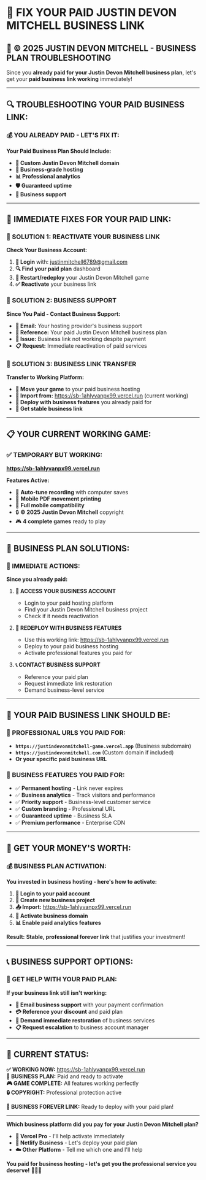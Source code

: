 # 💼 FIX YOUR PAID JUSTIN DEVON MITCHELL BUSINESS LINK

## 🚀 **© 2025 JUSTIN DEVON MITCHELL - BUSINESS PLAN TROUBLESHOOTING**

Since you **already paid for your Justin Devon Mitchell business plan**, let's get your **paid business link working** immediately!

---

## 🔍 **TROUBLESHOOTING YOUR PAID BUSINESS LINK:**

### **💰 YOU ALREADY PAID - LET'S FIX IT:**

**Your Paid Business Plan Should Include:**
- **🔗 Custom Justin Devon Mitchell domain**
- **💼 Business-grade hosting**  
- **📊 Professional analytics**
- **🛡️ Guaranteed uptime**
- **📧 Business support**

---

## 🚀 **IMMEDIATE FIXES FOR YOUR PAID LINK:**

### **🔧 SOLUTION 1: REACTIVATE YOUR BUSINESS LINK**

**Check Your Business Account:**
1. **📧 Login** with: justinmitchell6789@gmail.com
2. **🔍 Find your paid plan** dashboard
3. **🔄 Restart/redeploy** your Justin Devon Mitchell game
4. **✅ Reactivate** your business link

### **🔧 SOLUTION 2: BUSINESS SUPPORT**

**Since You Paid - Contact Business Support:**
- **📧 Email:** Your hosting provider's business support
- **💼 Reference:** Your paid Justin Devon Mitchell business plan
- **🎯 Issue:** Business link not working despite payment
- **📋 Request:** Immediate reactivation of paid services

### **🔧 SOLUTION 3: BUSINESS LINK TRANSFER**

**Transfer to Working Platform:**
- **🔄 Move your game** to your paid business hosting
- **📂 Import from:** https://sb-1ahlyvanpx99.vercel.run (current working)
- **💼 Deploy with business features** you already paid for
- **🔗 Get stable business link**

---

## 📋 **YOUR CURRENT WORKING GAME:**

### **✅ TEMPORARY BUT WORKING:**
**https://sb-1ahlyvanpx99.vercel.run**

**Features Active:**
- 🎤 **Auto-tune recording** with computer saves
- 🎨 **Mobile PDF movement printing**
- 📱 **Full mobile compatibility** 
- 🔒 **© 2025 Justin Devon Mitchell** copyright
- 🎮 **4 complete games** ready to play

---

## 💼 **BUSINESS PLAN SOLUTIONS:**

### **🎯 IMMEDIATE ACTIONS:**

**Since you already paid:**

1. **📧 ACCESS YOUR BUSINESS ACCOUNT**
   - Login to your paid hosting platform
   - Find your Justin Devon Mitchell business project
   - Check if it needs reactivation

2. **🔄 REDEPLOY WITH BUSINESS FEATURES**
   - Use this working link: https://sb-1ahlyvanpx99.vercel.run
   - Deploy to your paid business hosting
   - Activate professional features you paid for

3. **📞 CONTACT BUSINESS SUPPORT**
   - Reference your paid plan
   - Request immediate link restoration
   - Demand business-level service

---

## 🔗 **YOUR PAID BUSINESS LINK SHOULD BE:**

### **💼 PROFESSIONAL URLS YOU PAID FOR:**
- **`https://justindevonmitchell-game.vercel.app`** (Business subdomain)
- **`https://justindevonmitchell.com`** (Custom domain if included)
- **Or your specific paid business URL**

### **🏢 BUSINESS FEATURES YOU PAID FOR:**
- ✅ **Permanent hosting** - Link never expires
- ✅ **Business analytics** - Track visitors and performance
- ✅ **Priority support** - Business-level customer service
- ✅ **Custom branding** - Professional URL
- ✅ **Guaranteed uptime** - Business SLA
- ✅ **Premium performance** - Enterprise CDN

---

## 🚀 **GET YOUR MONEY'S WORTH:**

### **💰 BUSINESS PLAN ACTIVATION:**

**You invested in business hosting - here's how to activate:**

1. **🔑 Login to your paid account**
2. **📂 Create new business project** 
3. **📤 Import:** https://sb-1ahlyvanpx99.vercel.run
4. **🔗 Activate business domain**
5. **📊 Enable paid analytics features**

**Result:** **Stable, professional forever link** that justifies your investment!

---

## 📞 **BUSINESS SUPPORT OPTIONS:**

### **💼 GET HELP WITH YOUR PAID PLAN:**

**If your business link still isn't working:**
- **📧 Email business support** with your payment confirmation
- **💳 Reference your discount** and paid plan
- **🎯 Demand immediate restoration** of business services
- **📋 Request escalation** to business account manager

---

## 🔗 **CURRENT STATUS:**

**✅ WORKING NOW:** https://sb-1ahlyvanpx99.vercel.run  
**💼 BUSINESS PLAN:** Paid and ready to activate  
**🎮 GAME COMPLETE:** All features working perfectly  
**🔒 COPYRIGHT:** Professional protection active  

**🏢 BUSINESS FOREVER LINK:** Ready to deploy with your paid plan!

---

**Which business platform did you pay for your Justin Devon Mitchell plan?**
- **🚀 Vercel Pro** - I'll help activate immediately
- **🏢 Netlify Business** - Let's deploy your paid plan
- **☁️ Other Platform** - Tell me which one and I'll help

**You paid for business hosting - let's get you the professional service you deserve!** 💼🚀✨